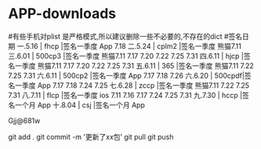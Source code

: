 ﻿# APP-downloads
#有些手机对plist 是严格模式,所以建议删除一些不必要的,不存在的dict
#签名日期
一.5.16  | fhcp   |签名一季度   App   7.18
二.5.24  | cplm2  |签名一季度   熊猫7.11	
三.6.01  | 500cp3 |签名一季度   熊猫7.11  7.17  7.20 7.22 7.25 7.31
四.6.11  | hjcp   |签名一季度   熊猫7.11  7.17 7.20 7.22 7.25 7.31
五.6.11  | 365    |签名一季度   熊猫7.11 7.22 7.25 7.31
六.6.11  | 500cp2 |签名一季度   App  7.17  7.18  7.26
六.6.20  | 500cpdf|签名一季度   App  7.17  7.18 7.24 7.25
七.6.28  | zccp   |签名一季度   熊猫7.11 7.22 7.25 7.31
八.7.11  | flcp   |签名一季度   ios 7.11   7.16  7.17 7.24 7.25 7.31
九.7.30  | hccp   |签名一个月   App
十.8.04  | csj    |签名一个月   App



Gjj@681w


git add . 
git commit -m '更新了xx包’
git pull
git push



